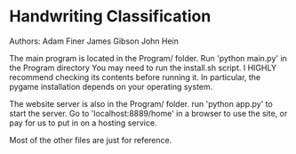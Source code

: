 # Handwriting Classification

Authors: 
    Adam Finer
    James Gibson
    John Hein


The main program is located in the Program/ folder.
Run 'python main.py' in the Program directory
You may need to run the install.sh script. I
HIGHLY recommend checking its contents before 
running it. In particular, the pygame installation
depends on your operating system. 

The website server is also in the Program/ folder.
run 'python app.py' to start the server. Go to
'localhost:8889/home' in a browser to use the
site, or pay for us to put in on a hosting
service.

Most of the other files are just for reference. 






